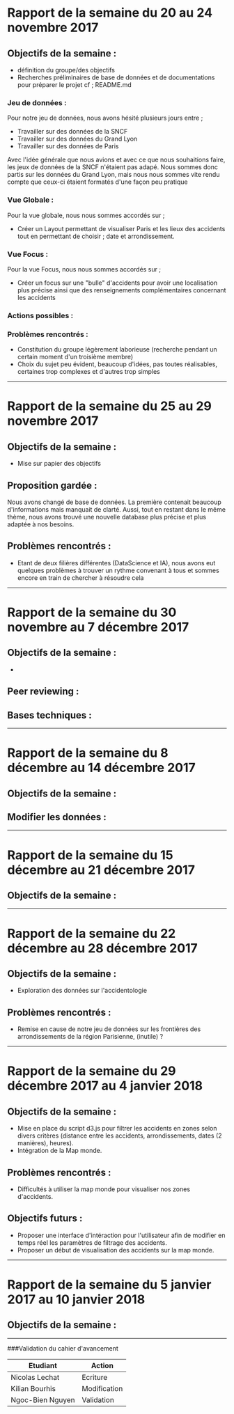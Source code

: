 # Rapport de la semaine du 20 au 24 novembre 2017

## Objectifs de la semaine : 
* définition du groupe/des objectifs
* Recherches préliminaires de base de données et de documentations pour préparer le projet cf ; README.md

### Jeu de données :

Pour notre jeu de données, nous avons hésité plusieurs jours entre ; 
* Travailler sur des données de la SNCF
* Travailler sur des données du Grand Lyon
* Travailler sur des données de Paris

Avec l'idée générale que nous avions et avec ce que nous souhaitions faire, les jeux de données de la SNCF n'étaient pas adapé.
Nous sommes donc partis sur les données du Grand Lyon, mais nous nous sommes vite rendu compte que ceux-ci étaient formatés d'une façon peu pratique

### Vue Globale : 

Pour la vue globale, nous nous sommes accordés sur ;
* Créer un Layout permettant de visualiser Paris et les lieux des accidents tout en permettant de choisir ; date et arrondissement.

### Vue Focus :

Pour la vue Focus, nous nous sommes accordés sur ;
* Créer un focus sur une "bulle" d'accidents pour avoir une localisation plus précise ainsi que des renseignements complémentaires concernant les accidents


### Actions possibles :

### Problèmes rencontrés :
* Constitution du groupe légèrement laborieuse (recherche pendant un certain moment d'un troisième membre)
* Choix du sujet peu évident, beaucoup d'idées, pas toutes réalisables, certaines trop complexes et d'autres trop simples

-----
# Rapport de la semaine du 25 au 29 novembre 2017

## Objectifs de la semaine :

* Mise sur papier des objectifs

## Proposition gardée :

Nous avons changé de base de données. La première contenait beaucoup d'informations mais manquait de clarté. Aussi, tout en restant dans le même thème, nous avons trouvé une nouvelle database
plus précise et plus adaptée à nos besoins.

## Problèmes rencontrés :
* Etant de deux filières différentes (DataScience et IA), nous avons eut quelques problèmes à trouver un rythme convenant à tous et sommes encore en train de chercher à résoudre cela

-----
# Rapport de la semaine du 30 novembre au 7 décembre 2017

## Objectifs de la semaine :

* 

## Peer reviewing :

## Bases techniques :

-----
# Rapport de la semaine du 8 décembre au 14 décembre 2017

## Objectifs de la semaine :

## Modifier les données :

-----
# Rapport de la semaine du 15 décembre au 21 décembre 2017

## Objectifs de la semaine :

-----
# Rapport de la semaine du 22 décembre au 28 décembre 2017

## Objectifs de la semaine :

* Exploration des données sur l'accidentologie

## Problèmes rencontrés :

* Remise en cause de notre jeu de données sur les frontières des arrondissements de la région Parisienne, (inutile) ?

-----
# Rapport de la semaine du 29 décembre 2017 au 4 janvier 2018

## Objectifs de la semaine :

* Mise en place du script d3.js pour filtrer les accidents en zones selon divers critères (distance entre les accidents, arrondissements, dates (2 manières), heures).
* Intégration de la Map monde.

## Problèmes rencontrés :

* Difficultés à utiliser la map monde pour visualiser nos zones d'accidents.

## Objectifs futurs :
* Proposer une interface d'intéraction pour l'utilisateur afin de modifier en temps réel les paramètres de filtrage des accidents.
* Proposer un début de visualisation des accidents sur la map monde.

-----
# Rapport de la semaine du 5 janvier 2017 au 10 janvier 2018

## Objectifs de la semaine :

-----
###Validation du cahier d'avancement

| Etudiant | Action |
| --- | ------ |
| Nicolas Lechat | Ecriture |
| Kilian Bourhis | Modification |
| Ngoc-Bien Nguyen | Validation |
